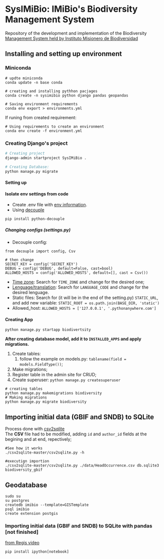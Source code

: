 # SysIMiBio: IMiBio's Biodiversity Management System  

Repository of the development and implementation of the Biodiversity [Management System held by Instituto Misionero de Biodiversidad](imibio.misiones.gob.ar)  

## Installing and setting up environment  

### Miniconda  

```shell script
# updte miniconda
conda update -n base conda

# creating and installing pythhon pacjages
conda create -n sysimibio python django pandas geopandas

# Saving environment requirements
conda env export > environments.yml
```
If runing from created requirement:  

```shell script
# Using requirements to create an environment
conda env create -f environment.yml
```

### Creating Django's project  

```python
# Creating project
django-admin startproject SysIMiBio .

# Creating Database: 
python manage.py migrate
```

#### Setting up  

#### Isolate env settings from code
* Create .env file with [env information](https://github.com/silveriomm/django_estoque_regis/tree/master/contrib).  
* Using [decouple](https://github.com/henriquebastos/python-decouple)  

```shell script
pip install python-decouple
```  
 
##### Changing configs (settings.py)  

* Decouple config:
```shell script
from decouple import config, Csv

# then change 
SECRET_KEY = config('SECRET_KEY')
DEBUG = config('DEBUG', default=False, cast=bool)
ALLOWED_HOSTS = config('ALLOWED_HOSTS', default=[], cast = Csv())
```
* [Time zone](https://en.wikipedia.org/wiki/List_of_tz_database_time_zones): Search for `TIME_ZONE` and change for the desired one;  
* [Lenguage/translation](https://docs.djangoproject.com/en/2.0/ref/settings/#language-code): Search for `LANGUAGE_CODE` and change for the desired lenguage.  
* Static files: Search for (it will be in the end of the setting.py) `STATIC_URL`, and add new variable: `STATIC_ROOT = os.path.join(BASE_DIR, 'static')`  
* Allowed_host: `ALLOWED_HOSTS = ['127.0.0.1', '.pythonanywhere.com']`  
  
#### Creating App  

```shell script
python manage.py startapp biodivertsity
```

**After creating database model, add it to `INSTALLED_APPS` and apply migrations.**  

1. Create tables:
    1. follow the example on models.py: `tablename(field = models.FieldType())`;  
1. Make migrations;  
1. Register table in the admin site for CRUD;  
1. Create superuser: `python manage.py createsuperuser`  

```shell script
# creating tables
python manage.py makemigrations biodiversity
# Making migrations
python manage.py migrate biodiversity
```

## Importing initial data (GBIF and SNDB) to SQLite  
Process done with [csv2sqlite](https://github.com/rufuspollock/csv2sqlite)  
The **CSV** file had to be modified, adding `id` and `author_id` fields at the begining and at end, repectively;  

```shell script
#See how it works
./csv2sqlite-master/csv2sqlite.py -h

#executign importion
./csv2sqlite-master/csv2sqlite.py ./data/HeadOccurrence.csv db.sqlite3 biodiversity_gbif
```

## Geodatabase

```
sudo su
su postgres
createdb imibio --template=GISTemplate
psql imibio
create extension postgis
```  


### Importing initial data (GBIF and SNDB) to SQLite with pandas [not finished]  

[from Regis video](https://www.youtube.com/watch?v=l7-lypZz95g)  

`pip install ipython[notebook]`  
